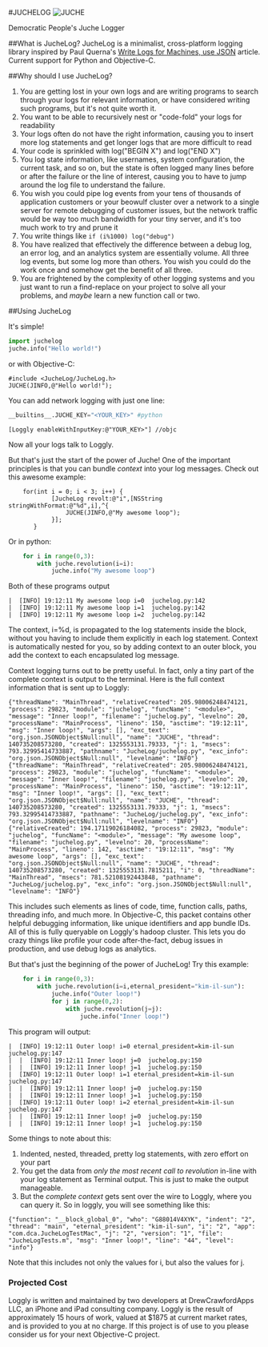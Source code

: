 #JUCHELOG
![JUCHE](http://github.com/drewcrawford/JucheLog/raw/master/img/juche1.jpg)

Democratic People's Juche Logger

##What is JucheLog?
JucheLog is a minimalist, cross-platform logging library inspired by Paul Querna's [Write Logs for Machines, use JSON](http://journal.paul.querna.org/articles/2011/12/26/log-for-machines-in-json/) article.  Current support for Python and Objective-C.

##Why should I use JucheLog?
1.  You are getting lost in your own logs and are writing programs to search through your logs for relevant information, or have considered writing such programs, but it's not quite worth it.
2.  You want to be able to recursively nest or "code-fold" your logs for readability
3. Your logs often do not have the right information, causing you to insert more log statements and get longer logs that are more difficult to read
4. Your code is sprinkled with log("BEGIN X") and log("END X")
5. You log state information, like usernames, system configuration, the current task, and so on, but the state is often logged many lines before or after the failure or the line of interest, causing you to have to jump around the log file to understand the failure.
6. You wish you could pipe log events from your tens of thousands of application customers or your beowulf cluster over a network to a single server for remote debugging of customer issues, but the network traffic would be way too much bandwidth for your tiny server, and it's too much work to try and prune it
7. You write things like `if (i%1000) log("debug")`
8. You have realized that effectively the difference between a debug log, an error log, and an analytics system are essentially volume.  All three log events, but some log more than others.  You wish you could do the work once and somehow get the benefit of all three.
9. You are frightened by the complexity of other logging systems and you just want to run a find-replace on your project to solve all your problems, and *maybe* learn a new function call or two.

##Using JucheLog

It's simple!

```python
import juchelog
juche.info("Hello world!")
```

or with Objective-C:

```objc
#include <JucheLog/JucheLog.h>
JUCHE(JINFO,@"Hello world!");
```


You can add network logging with just one line:

```python
__builtins__.JUCHE_KEY="<YOUR_KEY>" #python
```

```objc
[Loggly enableWithInputKey:@"YOUR_KEY>"] //objc
```

Now all your logs talk to Loggly.

But that's just the start of the power of Juche!  One of the important principles is that you can bundle *context* into your log messages.  Check out this awesome example:

```objc
	for(int i = 0; i < 3; i++) {
		    [JucheLog revolt:@"i",[NSString stringWithFormat:@"%d",i],^{
			    JUCHE(JINFO,@"My awesome loop"); 
		    }];
	   }
```

Or in python:

```python
	for i in range(0,3):
		with juche.revolution(i=i):
			juche.info("My awesome loop")
```
Both of these programs output

	|  [INFO] 19:12:11 My awesome loop i=0  juchelog.py:142
	|  [INFO] 19:12:11 My awesome loop i=1  juchelog.py:142
	|  [INFO] 19:12:11 My awesome loop i=2  juchelog.py:142

The context, i=%d, is propagated to the log statements inside the block, without you having to include them explicitly in each log statement.  Context is automatically nested for you, so by adding context to an outer block, you add the context to each encapsulated log message.

Context logging turns out to be pretty useful.  In fact, only a tiny part of the complete context is output to the terminal.  Here is the full context information that is sent up to Loggly:

	{"threadName": "MainThread", "relativeCreated": 205.98006248474121, "process": 29823, "module": "juchelog", "funcName": "<module>", "message": "Inner loop!", "filename": "juchelog.py", "levelno": 20, "processName": "MainProcess", "lineno": 150, "asctime": "19:12:11", "msg": "Inner loop!", "args": [], "exc_text": "org.json.JSONObject$Null:null", "name": "JUCHE", "thread": 140735208573280, "created": 1325553131.79333, "j": 1, "msecs": 793.32995414733887, "pathname": "JucheLog/juchelog.py", "exc_info": "org.json.JSONObject$Null:null", "levelname": "INFO"}
	{"threadName": "MainThread", "relativeCreated": 205.98006248474121, "process": 29823, "module": "juchelog", "funcName": "<module>", "message": "Inner loop!", "filename": "juchelog.py", "levelno": 20, "processName": "MainProcess", "lineno": 150, "asctime": "19:12:11", "msg": "Inner loop!", "args": [], "exc_text": "org.json.JSONObject$Null:null", "name": "JUCHE", "thread": 140735208573280, "created": 1325553131.79333, "j": 1, "msecs": 793.32995414733887, "pathname": "JucheLog/juchelog.py", "exc_info": "org.json.JSONObject$Null:null", "levelname": "INFO"}
	{"relativeCreated": 194.17119026184082, "process": 29823, "module": "juchelog", "funcName": "<module>", "message": "My awesome loop", "filename": "juchelog.py", "levelno": 20, "processName": "MainProcess", "lineno": 142, "asctime": "19:12:11", "msg": "My awesome loop", "args": [], "exc_text": "org.json.JSONObject$Null:null", "name": "JUCHE", "thread": 140735208573280, "created": 1325553131.7815211, "i": 0, "threadName": "MainThread", "msecs": 781.52108192443848, "pathname": "JucheLog/juchelog.py", "exc_info": "org.json.JSONObject$Null:null", "levelname": "INFO"}
	
This includes such elements as lines of code, time, function calls, paths, threading info, and much more.  In Objective-C, this packet contains other helpful debugging information, like unique identifiers and app bundle IDs.  All of this is fully queryable on Loggly's hadoop cluster.	This lets you do crazy things like profile your code after-the-fact, debug issues in production, and use debug logs as analytics.

But that's just the beginning of the power of JucheLog!  Try this example:

```python
	for i in range(0,3):
		with juche.revolution(i=i,eternal_president="kim-il-sun"):
			juche.info("Outer loop!")
			for j in range(0,2):
				with juche.revolution(j=j):
					juche.info("Inner loop!")
```

This program will output:

	|  [INFO] 19:12:11 Outer loop! i=0 eternal_president=kim-il-sun  juchelog.py:147
	|  |  [INFO] 19:12:11 Inner loop! j=0  juchelog.py:150
	|  |  [INFO] 19:12:11 Inner loop! j=1  juchelog.py:150
	|  [INFO] 19:12:11 Outer loop! i=1 eternal_president=kim-il-sun  juchelog.py:147
	|  |  [INFO] 19:12:11 Inner loop! j=0  juchelog.py:150
	|  |  [INFO] 19:12:11 Inner loop! j=1  juchelog.py:150
	|  [INFO] 19:12:11 Outer loop! i=2 eternal_president=kim-il-sun  juchelog.py:147
	|  |  [INFO] 19:12:11 Inner loop! j=0  juchelog.py:150
	|  |  [INFO] 19:12:11 Inner loop! j=1  juchelog.py:150

Some things to note about this:

1.  Indented, nested, threaded, pretty log statements, with zero effort on your part
2. You get the data from *only the most recent call to revolution* in-line with your log statement as Terminal output.  This is just to make the output manageable.  
3. But the *complete context* gets sent over the wire to Loggly, where you can query it.  So in loggly, you will see something like this:

```
{"function": "__block_global_0", "who": "G88014V4XYK", "indent": "2", "thread": "main", "eternal_president": "kim-il-sun", "i": "2", "app": "com.dca.JucheLogTestMac", "j": "2", "version": "1", "file": "JucheLogTests.m", "msg": "Inner loop!", "line": "44", "level": "info"}
```


Note that this includes not only the values for i, but also the values for j.

### Projected Cost

Loggly is written and maintained by two developers at DrewCrawfordApps LLC, an iPhone and iPad consulting company.  Loggly is the result of approximately 15 hours of work, valued at $1875 at current market rates, and is provided to you at no charge.  If this project is of use to you please consider us for your next Objective-C project.

